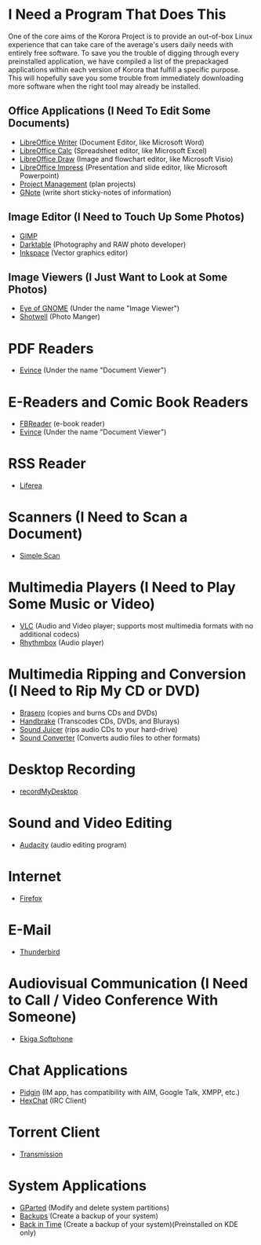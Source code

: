 # I Need a Program That Does This

One of the core aims of the Korora Project is to provide an out-of-box Linux experience that can take care of the average's users daily needs with entirely free software. To save you the trouble of digging through every preinstalled application, we have compiled a list of the prepackaged applications within each version of Korora that fulfill a specific purpose. This will hopefully save you some trouble from immediately downloading more software when the right tool may already be installed.

## Office Applications (I Need To Edit Some Documents)
- [LibreOffice Writer](https://www.libreoffice.org/discover/writer/) (Document Editor, like Microsoft Word)
- [LibreOffice Calc](https://www.libreoffice.org/discover/calc/) (Spreadsheet editor, like Microsoft Excel)
- [LibreOffice Draw](https://www.libreoffice.org/discover/draw/) (Image and flowchart editor, like Microsoft Visio)
- [LibreOffice Impress](https://www.libreoffice.org/discover/impress/) (Presentation and slide editor, like Microsoft Powerpoint)
- [Project Management](https://wiki.gnome.org/Apps/Planner) (plan projects)
- [GNote](https://wiki.gnome.org/Apps/Gnote) (write short sticky-notes of information)

## Image Editor (I Need to Touch Up Some Photos)
- [GIMP](https://www.gimp.org/)
- [Darktable](http://www.darktable.org/) (Photography and RAW photo developer)
- [Inkspace](https://inkscape.org/) (Vector graphics editor)

## Image Viewers (I Just Want to Look at Some Photos)
- [Eye of GNOME](https://wiki.gnome.org/Apps/EyeOfGnome) (Under the name "Image Viewer")
- [Shotwell](https://wiki.gnome.org/Apps/Shotwell) (Photo Manger)

# PDF Readers
- [Evince](https://wiki.gnome.org/Apps/Evince) (Under the name "Document Viewer")

# E-Readers and Comic Book Readers
- [FBReader](https://fbreader.org/) (e-book reader)
- [Evince](https://wiki.gnome.org/Apps/Evince) (Under the name "Document Viewer")

# RSS Reader
- [Liferea](http://lzone.de/liferea/)

# Scanners (I Need to Scan a Document)
- [Simple Scan](https://launchpad.net/simple-scan)

# Multimedia Players (I Need to Play Some Music or Video)
- [VLC](http://www.videolan.org/) (Audio and Video player; supports most multimedia formats with no additional codecs)
- [Rhythmbox](https://wiki.gnome.org/Apps/Rhythmbox/) (Audio player)

# Multimedia Ripping and Conversion (I Need to Rip My CD or DVD)
- [Brasero](https://wiki.gnome.org/Apps/Brasero) (copies and burns CDs and DVDs)
- [Handbrake](https://handbrake.fr) (Transcodes CDs, DVDs, and Blurays)
- [Sound Juicer](https://wiki.gnome.org/Apps/SoundJuicer) (rips audio CDs to your hard-drive)
- [Sound Converter](http://soundconverter.org) (Converts audio files to other formats)

# Desktop Recording
- [recordMyDesktop](https://sourceforge.net/projects/recordmydesktop/)

# Sound and Video Editing
- [Audacity](http://www.audacityteam.org/) (audio editing program)

# Internet
- [Firefox](https://www.mozilla.org/en-US/firefox/)

# E-Mail
- [Thunderbird](https://www.mozilla.org/en-US/thunderbird/)

# Audiovisual Communication (I Need to Call / Video Conference With Someone)
- [Ekiga Softphone](http://www.ekiga.org)

# Chat Applications
- [Pidgin](https://pidgin.im/) (IM app, has compatibility with AIM, Google Talk, XMPP, etc.)
- [HexChat](https://hexchat.github.io/) (IRC Client)

# Torrent Client
- [Transmission](http://www.transmissionbt.com/)

# System Applications
- [GParted](http://gparted.org) (Modify and delete system partitions)
- [Backups](https://launchpad.net/deja-dup) (Create a backup of your system)
- [Back in Time](https://github.com/bit-team/backintime) (Create a backup of your system)(Preinstalled on KDE only)